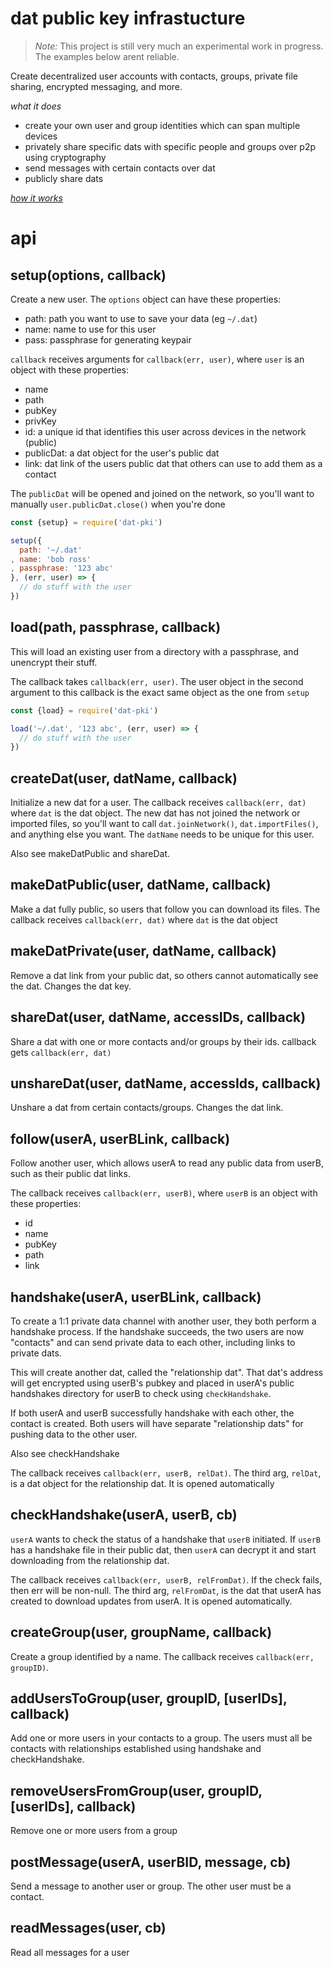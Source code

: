 # dat public key infrastucture

> *Note:* This project is still very much an experimental work in progress. The examples below arent reliable.

Create decentralized user accounts with contacts, groups, private file sharing, encrypted messaging, and more.

_what it does_
- create your own user and group identities which can span multiple devices
- privately share specific dats with specific people and groups over p2p using cryptography
- send messages with certain contacts over dat
- publicly share dats

[_how it works_](https://github.com/jayrbolton/dat-pki/wiki/How-it-Works)

# api

## setup(options, callback)

Create a new user. The `options` object can have these properties:
* path: path you want to use to save your data (eg `~/.dat`)
* name: name to use for this user
* pass: passphrase for generating keypair

`callback` receives arguments for `callback(err, user)`, where `user` is an object with these properties:
* name
* path
* pubKey
* privKey
* id: a unique id that identifies this user across devices in the network (public)
* publicDat: a dat object for the user's public dat
* link: dat link of the users public dat that others can use to add them as a contact

The `publicDat` will be opened and joined on the network, so you'll want to manually `user.publicDat.close()` when you're done

```js
const {setup} = require('dat-pki')

setup({
  path: '~/.dat'
, name: 'bob ross'
, passphrase: '123 abc'
}, (err, user) => {
  // do stuff with the user
})
```

## load(path, passphrase, callback)

This will load an existing user from a directory with a passphrase, and unencrypt their stuff.

The callback takes `callback(err, user)`. The user object in the second argument to this callback is the exact same object as the one from `setup`

```js
const {load} = require('dat-pki')

load('~/.dat', '123 abc', (err, user) => {
  // do stuff with the user
})
```

## createDat(user, datName, callback)

Initialize a new dat for a user. The callback receives `callback(err, dat)` where `dat` is the dat object. The new dat has not joined the network or imported files, so you'll want to call `dat.joinNetwork()`, `dat.importFiles()`, and anything else you want. The `datName` needs to be unique for this user.

Also see makeDatPublic and shareDat.

## makeDatPublic(user, datName, callback)

Make a dat fully public, so users that follow you can download its files. The callback receives `callback(err, dat)` where `dat` is the dat object

## makeDatPrivate(user, datName, callback)

Remove a dat link from your public dat, so others cannot automatically see the dat. Changes the dat key.

## shareDat(user, datName, accessIDs, callback)

Share a dat with one or more contacts and/or groups by their ids. callback gets `callback(err, dat)`

## unshareDat(user, datName, accessIds, callback)

Unshare a dat from certain contacts/groups. Changes the dat link.

## follow(userA, userBLink, callback)

Follow another user, which allows userA to read any public data from userB, such as their public dat links.

The callback receives `callback(err, userB)`, where `userB` is an object with these properties:
- id
- name
- pubKey
- path
- link

## handshake(userA, userBLink, callback)

To create a 1:1 private data channel with another user, they both perform a handshake process. If the handshake succeeds, the two users are now "contacts" and can send private data to each other, including links to private dats.

This will create another dat, called the "relationship dat". That dat's address will get encrypted using userB's pubkey and placed in userA's public handshakes directory for userB to check using `checkHandshake`.

If both userA and userB successfully handshake with each other, the contact is created. Both users will have separate "relationship dats" for pushing data to the other user.

Also see checkHandshake

The callback receives `callback(err, userB, relDat)`. The third arg, `relDat`, is a dat object for the relationship dat. It is opened automatically

## checkHandshake(userA, userB, cb)

`userA` wants to check the status of a handshake that `userB` initiated. If `userB` has a handshake file in their public dat, then `userA` can decrypt it and start downloading from the relationship dat.

The callback receives `callback(err, userB, relFromDat)`. If the check fails, then err will be non-null. The third arg, `relFromDat`, is the dat that userA has created to download updates from userA. It is opened automatically.

## createGroup(user, groupName, callback)

Create a group identified by a name. The callback receives `callback(err, groupID)`. 

## addUsersToGroup(user, groupID, [userIDs], callback)

Add one or more users in your contacts to a group. The users must all be contacts with relationships established using handshake and checkHandshake.

## removeUsersFromGroup(user, groupID, [userIDs], callback)

Remove one or more users from a group

## postMessage(userA, userBID, message, cb)

Send a message to another user or group. The other user must be a contact.

## readMessages(user, cb)

Read all messages for a user


